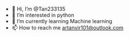 - 👋 Hi, I’m @Tan233135
- 👀 I’m interested in python
- 🌱 I’m currently learning Machine learning
- 📫 How to reach me artanvir101@outlook.com
<!---
Tan233135/Tan233135 is a ✨ special ✨ repository because its `README.md` (this file) appears on your GitHub profile.
You can click the Preview link to take a look at your changes.
--->
